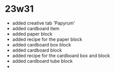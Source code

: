 # 23w31
- added creative tab 'Papyrum'
- added cardboard item
- added paper block
- added recipe for the paper block
- added cardboard box block
- added cardboard block
- added recipe for the cardboard box and block
- added cardboard tube block
- 